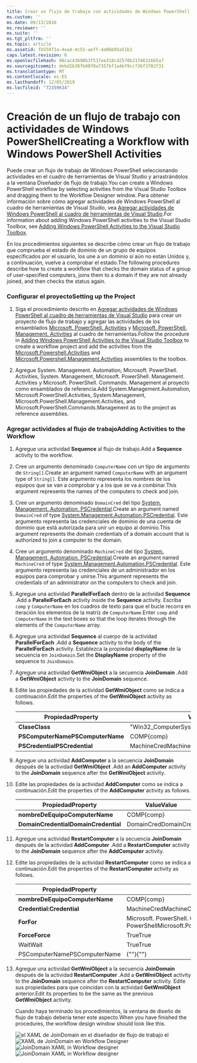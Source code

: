 ```yaml
---
title: Crear un flujo de trabajo con actividades de Windows PowerShell | Microsoft Docs
ms.custom: ''
ms.date: 09/13/2016
ms.reviewer: ''
ms.suite: ''
ms.tgt_pltfrm: ''
ms.topic: article
ms.assetid: fb55971a-4ea4-4c51-aeff-4e0bb05a51b2
caps.latest.revision: 6
ms.openlocfilehash: 98cac43698b3f537ee318cd2570b2174631665a7
ms.sourcegitcommit: debd2b38fb8070a7357bf1a4bf9cc736f3702f31
ms.translationtype: MT
ms.contentlocale: es-ES
ms.lasthandoff: 12/05/2019
ms.locfileid: "72359634"
---
```

# <a name="creating-a-workflow-with-windows-powershell-activities"></a><span data-ttu-id="3e2ea-102">Creación de un flujo de trabajo con actividades de Windows PowerShell</span><span class="sxs-lookup"><span data-stu-id="3e2ea-102">Creating a Workflow with Windows PowerShell Activities</span></span>

<span data-ttu-id="3e2ea-103">Puede crear un flujo de trabajo de Windows PowerShell seleccionando actividades en el cuadro de herramientas de Visual Studio y arrastrándolos a la ventana Diseñador de flujo de trabajo.</span><span class="sxs-lookup"><span data-stu-id="3e2ea-103">You can create a Windows PowerShell workflow by selecting activities from the Visual Studio Toolbox and dragging them to the Workflow Designer window.</span></span> <span data-ttu-id="3e2ea-104">Para obtener información sobre cómo agregar actividades de Windows PowerShell al cuadro de herramientas de Visual Studio, vea [Agregar actividades de Windows PowerShell al cuadro de herramientas de Visual Studio](./adding-windows-powershell-activities-to-the-visual-studio-toolbox.md).</span><span class="sxs-lookup"><span data-stu-id="3e2ea-104">For information about adding Windows PowerShell activities to the Visual Studio Toolbox, see [Adding Windows PowerShell Activities to the Visual Studio Toolbox](./adding-windows-powershell-activities-to-the-visual-studio-toolbox.md).</span></span>

<span data-ttu-id="3e2ea-105">En los procedimientos siguientes se describe cómo crear un flujo de trabajo que comprueba el estado de dominio de un grupo de equipos especificados por el usuario, los une a un dominio si aún no están Unidos y, a continuación, vuelve a comprobar el estado.</span><span class="sxs-lookup"><span data-stu-id="3e2ea-105">The following procedures describe how to create a workflow that checks the domain status of a group of user-specified computers, joins them to a domain if they are not already joined, and then checks the status again.</span></span>

### <a name="setting-up-the-project"></a><span data-ttu-id="3e2ea-106">Configurar el proyecto</span><span class="sxs-lookup"><span data-stu-id="3e2ea-106">Setting up the Project</span></span>

1. <span data-ttu-id="3e2ea-107">Siga el procedimiento descrito en [Agregar actividades de Windows PowerShell al cuadro de herramientas de Visual Studio](./adding-windows-powershell-activities-to-the-visual-studio-toolbox.md) para crear un proyecto de flujo de trabajo y agregar las actividades de los ensamblados [Microsoft. PowerShell. Activities](/dotnet/api/Microsoft.PowerShell.Activities) y [Microsoft. PowerShell. Management. Activities](/dotnet/api/Microsoft.PowerShell.Management.Activities) al cuadro de herramientas.</span><span class="sxs-lookup"><span data-stu-id="3e2ea-107">Follow the procedure in [Adding Windows PowerShell Activities to the Visual Studio Toolbox](./adding-windows-powershell-activities-to-the-visual-studio-toolbox.md) to create a workflow project and add the activities from the [Microsoft.Powershell.Activities](/dotnet/api/Microsoft.PowerShell.Activities) and [Microsoft.Powershell.Management.Activities](/dotnet/api/Microsoft.PowerShell.Management.Activities) assemblies to the toolbox.</span></span>

2. <span data-ttu-id="3e2ea-108">Agregue System. Management. Automation, Microsoft. PowerShell. Activities, System. Management, Microsoft. PowerShell. Management. Activities y Microsoft. PowerShell. Commands. Management al proyecto como ensamblados de referencia.</span><span class="sxs-lookup"><span data-stu-id="3e2ea-108">Add System.Management.Automation, Microsoft.PowerShell.Activities, System.Management, Microsoft.PowerShell.Management.Activities, and Microsoft.PowerShell.Commands.Management as to the project as reference assemblies.</span></span>

### <a name="adding-activities-to-the-workflow"></a><span data-ttu-id="3e2ea-109">Agregar actividades al flujo de trabajo</span><span class="sxs-lookup"><span data-stu-id="3e2ea-109">Adding Activities to the Workflow</span></span>

1. <span data-ttu-id="3e2ea-110">Agregue una actividad **Sequence** al flujo de trabajo.</span><span class="sxs-lookup"><span data-stu-id="3e2ea-110">Add a **Sequence** activity to the workflow.</span></span>

2. <span data-ttu-id="3e2ea-111">Cree un argumento denominado `ComputerName` con un tipo de argumento de `String[]`.</span><span class="sxs-lookup"><span data-stu-id="3e2ea-111">Create an argument named `ComputerName` with an argument type of `String[]`.</span></span> <span data-ttu-id="3e2ea-112">Este argumento representa los nombres de los equipos que se van a comprobar y a los que se va a combinar.</span><span class="sxs-lookup"><span data-stu-id="3e2ea-112">This argument represents the names of the computers to check and join.</span></span>

3. <span data-ttu-id="3e2ea-113">Cree un argumento denominado `DomainCred` del tipo [System. Management. Automation. PSCredential](/dotnet/api/System.Management.Automation.PSCredential).</span><span class="sxs-lookup"><span data-stu-id="3e2ea-113">Create an argument named `DomainCred` of type [System.Management.Automation.PSCredential](/dotnet/api/System.Management.Automation.PSCredential).</span></span> <span data-ttu-id="3e2ea-114">Este argumento representa las credenciales de dominio de una cuenta de dominio que está autorizada para unir un equipo al dominio.</span><span class="sxs-lookup"><span data-stu-id="3e2ea-114">This argument represents the domain credentials of a domain account that is authorized to join a computer to the domain.</span></span>

4. <span data-ttu-id="3e2ea-115">Cree un argumento denominado `MachineCred` del tipo [System. Management. Automation. PSCredential](/dotnet/api/System.Management.Automation.PSCredential).</span><span class="sxs-lookup"><span data-stu-id="3e2ea-115">Create an argument named `MachineCred` of type [System.Management.Automation.PSCredential](/dotnet/api/System.Management.Automation.PSCredential).</span></span> <span data-ttu-id="3e2ea-116">Este argumento representa las credenciales de un administrador en los equipos para comprobar y unirse.</span><span class="sxs-lookup"><span data-stu-id="3e2ea-116">This argument represents the credentials of an administrator on the computers to check and join.</span></span>

5. <span data-ttu-id="3e2ea-117">Agregue una actividad **ParallelForEach** dentro de la actividad **Sequence** .</span><span class="sxs-lookup"><span data-stu-id="3e2ea-117">Add a **ParallelForEach** activity inside the **Sequence** activity.</span></span> <span data-ttu-id="3e2ea-118">Escriba `comp` y `ComputerName` en los cuadros de texto para que el bucle recorra en iteración los elementos de la matriz de `ComputerName`.</span><span class="sxs-lookup"><span data-stu-id="3e2ea-118">Enter `comp` and `ComputerName` in the text boxes so that the loop iterates through the elements of the `ComputerName` array.</span></span>

6. <span data-ttu-id="3e2ea-119">Agregue una actividad **Sequence** al cuerpo de la actividad **ParallelForEach** .</span><span class="sxs-lookup"><span data-stu-id="3e2ea-119">Add a **Sequence** activity to the body of the **ParallelForEach** activity.</span></span> <span data-ttu-id="3e2ea-120">Establezca la propiedad **displayName** de la secuencia en `JoinDomain`.</span><span class="sxs-lookup"><span data-stu-id="3e2ea-120">Set the **DisplayName** property of the sequence to `JoinDomain`.</span></span>

7. <span data-ttu-id="3e2ea-121">Agregue una actividad **GetWmiObject** a la secuencia **JoinDomain** .</span><span class="sxs-lookup"><span data-stu-id="3e2ea-121">Add a **GetWmiObject** activity to the **JoinDomain** sequence.</span></span>

8. <span data-ttu-id="3e2ea-122">Edite las propiedades de la actividad **GetWmiObject** como se indica a continuación.</span><span class="sxs-lookup"><span data-stu-id="3e2ea-122">Edit the properties of the **GetWmiObject** activity as follows.</span></span>

   |<span data-ttu-id="3e2ea-123">Propiedad</span><span class="sxs-lookup"><span data-stu-id="3e2ea-123">Property</span></span>|<span data-ttu-id="3e2ea-124">Value</span><span class="sxs-lookup"><span data-stu-id="3e2ea-124">Value</span></span>|
   |--------------|-----------|
   |<span data-ttu-id="3e2ea-125">**Clase**</span><span class="sxs-lookup"><span data-stu-id="3e2ea-125">**Class**</span></span>|<span data-ttu-id="3e2ea-126">"Win32_ComputerSystem"</span><span class="sxs-lookup"><span data-stu-id="3e2ea-126">"Win32_ComputerSystem"</span></span>|
   |<span data-ttu-id="3e2ea-127">**PSComputerName**</span><span class="sxs-lookup"><span data-stu-id="3e2ea-127">**PSComputerName**</span></span>|<span data-ttu-id="3e2ea-128">COMP</span><span class="sxs-lookup"><span data-stu-id="3e2ea-128">{comp}</span></span>|
   |<span data-ttu-id="3e2ea-129">**PSCredential**</span><span class="sxs-lookup"><span data-stu-id="3e2ea-129">**PSCredential**</span></span>|<span data-ttu-id="3e2ea-130">MachineCred</span><span class="sxs-lookup"><span data-stu-id="3e2ea-130">MachineCred</span></span>|

9. <span data-ttu-id="3e2ea-131">Agregue una actividad **AddComputer** a la secuencia **JoinDomain** después de la actividad **GetWmiObject** .</span><span class="sxs-lookup"><span data-stu-id="3e2ea-131">Add an **AddComputer** activity to the **JoinDomain** sequence after the **GetWmiObject** activity.</span></span>

10. <span data-ttu-id="3e2ea-132">Edite las propiedades de la actividad **AddComputer** como se indica a continuación.</span><span class="sxs-lookup"><span data-stu-id="3e2ea-132">Edit the properties of the **AddComputer** activity as follows.</span></span>

    |<span data-ttu-id="3e2ea-133">Propiedad</span><span class="sxs-lookup"><span data-stu-id="3e2ea-133">Property</span></span>|<span data-ttu-id="3e2ea-134">Value</span><span class="sxs-lookup"><span data-stu-id="3e2ea-134">Value</span></span>|
    |--------------|-----------|
    |<span data-ttu-id="3e2ea-135">**nombreDeEquipo**</span><span class="sxs-lookup"><span data-stu-id="3e2ea-135">**ComputerName**</span></span>|<span data-ttu-id="3e2ea-136">COMP</span><span class="sxs-lookup"><span data-stu-id="3e2ea-136">{comp}</span></span>|
    |<span data-ttu-id="3e2ea-137">**DomainCredential**</span><span class="sxs-lookup"><span data-stu-id="3e2ea-137">**DomainCredential**</span></span>|<span data-ttu-id="3e2ea-138">DomainCred</span><span class="sxs-lookup"><span data-stu-id="3e2ea-138">DomainCred</span></span>|

11. <span data-ttu-id="3e2ea-139">Agregue una actividad **RestartComputer** a la secuencia **JoinDomain** después de la actividad **AddComputer** .</span><span class="sxs-lookup"><span data-stu-id="3e2ea-139">Add a **RestartComputer** activity to the **JoinDomain** sequence after the **AddComputer** activity.</span></span>

12. <span data-ttu-id="3e2ea-140">Edite las propiedades de la actividad **RestartComputer** como se indica a continuación.</span><span class="sxs-lookup"><span data-stu-id="3e2ea-140">Edit the properties of the **RestartComputer** activity as follows.</span></span>

    |<span data-ttu-id="3e2ea-141">Propiedad</span><span class="sxs-lookup"><span data-stu-id="3e2ea-141">Property</span></span>|<span data-ttu-id="3e2ea-142">Value</span><span class="sxs-lookup"><span data-stu-id="3e2ea-142">Value</span></span>|
    |--------------|-----------|
    |<span data-ttu-id="3e2ea-143">**nombreDeEquipo**</span><span class="sxs-lookup"><span data-stu-id="3e2ea-143">**ComputerName**</span></span>|<span data-ttu-id="3e2ea-144">COMP</span><span class="sxs-lookup"><span data-stu-id="3e2ea-144">{comp}</span></span>|
    |<span data-ttu-id="3e2ea-145">**Credential:**</span><span class="sxs-lookup"><span data-stu-id="3e2ea-145">**Credential**</span></span>|<span data-ttu-id="3e2ea-146">MachineCred</span><span class="sxs-lookup"><span data-stu-id="3e2ea-146">MachineCred</span></span>|
    |<span data-ttu-id="3e2ea-147">**For**</span><span class="sxs-lookup"><span data-stu-id="3e2ea-147">**For**</span></span>|<span data-ttu-id="3e2ea-148">Microsoft. PowerShell. Commands. WaitForServiceTypes. PowerShell</span><span class="sxs-lookup"><span data-stu-id="3e2ea-148">Microsoft.PowerShell.Commands.WaitForServiceTypes.PowerShell</span></span>|
    |<span data-ttu-id="3e2ea-149">**Force**</span><span class="sxs-lookup"><span data-stu-id="3e2ea-149">**Force**</span></span>|<span data-ttu-id="3e2ea-150">True</span><span class="sxs-lookup"><span data-stu-id="3e2ea-150">True</span></span>|
    |<span data-ttu-id="3e2ea-151">Wait</span><span class="sxs-lookup"><span data-stu-id="3e2ea-151">Wait</span></span>|<span data-ttu-id="3e2ea-152">True</span><span class="sxs-lookup"><span data-stu-id="3e2ea-152">True</span></span>|
    |<span data-ttu-id="3e2ea-153">PSComputerName</span><span class="sxs-lookup"><span data-stu-id="3e2ea-153">PSComputerName</span></span>|<span data-ttu-id="3e2ea-154">{""}</span><span class="sxs-lookup"><span data-stu-id="3e2ea-154">{""}</span></span>|

13. <span data-ttu-id="3e2ea-155">Agregue una actividad **GetWmiObject** a la secuencia **JoinDomain** después de la actividad **RestartComputer** .</span><span class="sxs-lookup"><span data-stu-id="3e2ea-155">Add a **GetWmiObject** activity to the **JoinDomain** sequence after the **RestartComputer** activity.</span></span> <span data-ttu-id="3e2ea-156">Edite sus propiedades para que coincidan con la actividad **GetWmiObject** anterior.</span><span class="sxs-lookup"><span data-stu-id="3e2ea-156">Edit its properties to be the same as the previous **GetWmiObject** activity.</span></span>

    <span data-ttu-id="3e2ea-157">Cuando haya terminado los procedimientos, la ventana de diseño de flujo de trabajo debería tener este aspecto.</span><span class="sxs-lookup"><span data-stu-id="3e2ea-157">When you have finished the procedures, the workflow design window should look like this.</span></span>

    <span data-ttu-id="3e2ea-158">![el XAML de JoinDomain en el diseñador de flujo de trabajo](../media/joindomainworkflow.png)
    el ![XAML de JoinDomain en Workflow Designer](../media/joindomainworkflow.png "JoinDomainWorkflow")</span><span class="sxs-lookup"><span data-stu-id="3e2ea-158">![JoinDomain XAML in Workflow designer](../media/joindomainworkflow.png)
![JoinDomain XAML in Workflow designer](../media/joindomainworkflow.png "JoinDomainWorkflow")</span></span>